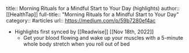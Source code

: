 title:: Morning Rituals for a Mindful Start to Your Day (highlights)
author:: [[HealthTap]]
full-title:: "Morning Rituals for a Mindful Start to Your Day"
category:: #articles
url:: https://medium.com/p/59b7280ef4ac

- Highlights first synced by [[Readwise]] [[Nov 18th, 2022]]
	- Get your blood flowing and wake up your muscles with a 5-minute whole body stretch when you roll out of bed